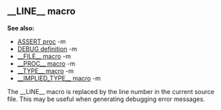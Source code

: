 ## \_\_LINE\_\_ macro
**See also:**
*   [ASSERT proc](/ref/proc/ASSERT.md) -m
*   [DEBUG definition](/ref/DM/preprocessor/define/DEBUG.md) -m
*   [\_\_FILE\_\_ macro](/ref/DM/preprocessor/__FILE__.md) -m
*   [\_\_PROC\_\_ macro](/ref/DM/preprocessor/__PROC__.md) -m
*   [\_\_TYPE\_\_ macro](/ref/DM/preprocessor/__TYPE__.md) -m
*   [\_\_IMPLIED_TYPE\_\_ macro](/ref/DM/preprocessor/__IMPLIED_TYPE__.md) -m

The \_\_LINE\_\_ macro is replaced by the line number in the
current source file. This may be useful when generating debugging error
messages.